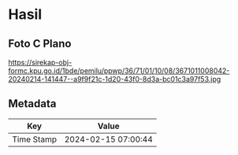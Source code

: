 # Hasil

## Foto C Plano

https://sirekap-obj-formc.kpu.go.id/1bde/pemilu/ppwp/36/71/01/10/08/3671011008042-20240214-141447--a9f9f21c-1d20-43f0-8d3a-bc01c3a97f53.jpg


## Metadata

| Key        | Value               |
| ---------- | ------------------- |
| Time Stamp | 2024-02-15 07:00:44 |




